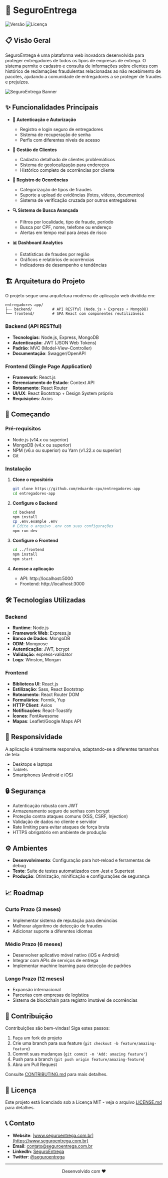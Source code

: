 # 🚚 SeguroEntrega

![Versão](https://img.shields.io/badge/versão-1.0.0-blue)
![Licença](https://img.shields.io/badge/licença-MIT-green)

## 📋 Visão Geral

SeguroEntrega é uma plataforma web inovadora desenvolvida para proteger entregadores de todos os tipos de empresas de entrega. O sistema permite o cadastro e consulta de informações sobre clientes com histórico de reclamações fraudulentas relacionadas ao não recebimento de pacotes, ajudando a comunidade de entregadores a se proteger de fraudes e prejuízos.

![SeguroEntrega Banner](https://via.placeholder.com/800x200/0077cc/ffffff?text=SeguroEntrega)

## ✨ Funcionalidades Principais

- **🔐 Autenticação e Autorização**
  - Registro e login seguro de entregadores
  - Sistema de recuperação de senha
  - Perfis com diferentes níveis de acesso

- **👤 Gestão de Clientes**
  - Cadastro detalhado de clientes problemáticos
  - Sistema de geolocalização para endereços
  - Histórico completo de ocorrências por cliente

- **🚩 Registro de Ocorrências**
  - Categorização de tipos de fraudes
  - Suporte a upload de evidências (fotos, vídeos, documentos)
  - Sistema de verificação cruzada por outros entregadores

- **🔍 Sistema de Busca Avançada**
  - Filtros por localidade, tipo de fraude, período
  - Busca por CPF, nome, telefone ou endereço
  - Alertas em tempo real para áreas de risco

- **📊 Dashboard Analytics**
  - Estatísticas de fraudes por região
  - Gráficos e relatórios de ocorrências
  - Indicadores de desempenho e tendências

## 🏗️ Arquitetura do Projeto

O projeto segue uma arquitetura moderna de aplicação web dividida em:

```
entregadores-app/
├── backend/         # API RESTful (Node.js + Express + MongoDB)
└── frontend/        # SPA React com componentes reutilizáveis
```

### Backend (API RESTful)

- **Tecnologias**: Node.js, Express, MongoDB
- **Autenticação**: JWT (JSON Web Tokens)
- **Padrão**: MVC (Model-View-Controller)
- **Documentação**: Swagger/OpenAPI

### Frontend (Single Page Application)

- **Framework**: React.js
- **Gerenciamento de Estado**: Context API
- **Roteamento**: React Router
- **UI/UX**: React Bootstrap + Design System próprio
- **Requisições**: Axios

## 🚀 Começando

### Pré-requisitos

- Node.js (v14.x ou superior)
- MongoDB (v4.x ou superior)
- NPM (v6.x ou superior) ou Yarn (v1.22.x ou superior)
- Git

### Instalação

1. **Clone o repositório**
   ```bash
   git clone https://github.com/eduardo-cpu/entregadores-app
   cd entregadores-app
   ```

2. **Configure o Backend**
   ```bash
   cd backend
   npm install
   cp .env.example .env
   # Edite o arquivo .env com suas configurações
   npm run dev
   ```

3. **Configure o Frontend**
   ```bash
   cd ../frontend
   npm install
   npm start
   ```

4. **Acesse a aplicação**
   - API: http://localhost:5000
   - Frontend: http://localhost:3000

## 🛠️ Tecnologias Utilizadas

### Backend
- **Runtime**: Node.js
- **Framework Web**: Express.js
- **Banco de Dados**: MongoDB
- **ODM**: Mongoose
- **Autenticação**: JWT, bcrypt
- **Validação**: express-validator
- **Logs**: Winston, Morgan

### Frontend
- **Biblioteca UI**: React.js
- **Estilização**: Sass, React Bootstrap
- **Roteamento**: React Router DOM
- **Formulários**: Formik, Yup
- **HTTP Client**: Axios
- **Notificações**: React-Toastify
- **Ícones**: FontAwesome
- **Mapas**: Leaflet/Google Maps API

## 📱 Responsividade

A aplicação é totalmente responsiva, adaptando-se a diferentes tamanhos de tela:

- Desktops e laptops
- Tablets
- Smartphones (Android e iOS)

## 🔒 Segurança

- Autenticação robusta com JWT
- Armazenamento seguro de senhas com bcrypt
- Proteção contra ataques comuns (XSS, CSRF, Injection)
- Validação de dados no cliente e servidor
- Rate limiting para evitar ataques de força bruta
- HTTPS obrigatório em ambiente de produção

## ⚙️ Ambientes

- **Desenvolvimento**: Configuração para hot-reload e ferramentas de debug
- **Teste**: Suíte de testes automatizados com Jest e Supertest
- **Produção**: Otimização, minificação e configurações de segurança

## 📈 Roadmap

### Curto Prazo (3 meses)
- Implementar sistema de reputação para denúncias
- Melhorar algoritmo de detecção de fraudes
- Adicionar suporte a diferentes idiomas

### Médio Prazo (6 meses)
- Desenvolver aplicativo móvel nativo (iOS e Android)
- Integrar com APIs de serviços de entrega
- Implementar machine learning para detecção de padrões

### Longo Prazo (12 meses)
- Expansão internacional
- Parcerias com empresas de logística
- Sistema de blockchain para registro imutável de ocorrências

## 🤝 Contribuição

Contribuições são bem-vindas! Siga estes passos:

1. Faça um fork do projeto
2. Crie uma branch para sua feature (`git checkout -b feature/amazing-feature`)
3. Commit suas mudanças (`git commit -m 'Add: amazing feature'`)
4. Push para a branch (`git push origin feature/amazing-feature`)
5. Abra um Pull Request

Consulte [CONTRIBUTING.md](CONTRIBUTING.md) para mais detalhes.

## 📄 Licença

Este projeto está licenciado sob a Licença MIT - veja o arquivo [LICENSE.md](LICENSE.md) para detalhes.

## 📞 Contato

- **Website**: [www.seguroentrega.com.br](https://www.seguroentrega.com.br)
- **Email**: contato@seguroentrega.com.br
- **LinkedIn**: [SeguroEntrega](https://www.linkedin.com/company/seguroentrega)
- **Twitter**: [@seguroentrega](https://twitter.com/seguroentrega)

---

<p align="center">
  Desenvolvido com ❤️ 
</p>